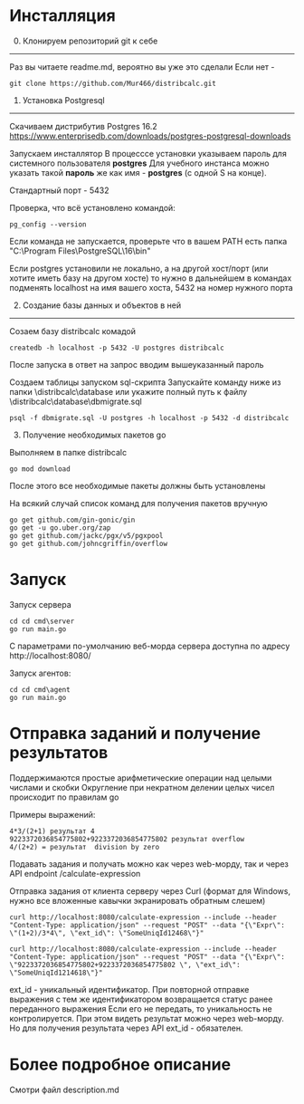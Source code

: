 

Инсталляция
===========
0. Клонируем репозиторий git к себе
-----------------------------------
Раз вы читаете readme.md, вероятно вы уже это сделали
Если нет - 
```
git clone https://github.com/Mur466/distribcalc.git
```


1. Установка Postgresql
-----------------------
Скачиваем дистрибутив Postgres 16.2
https://www.enterprisedb.com/downloads/postgres-postgresql-downloads

Запускаем инсталлятор
В процесссе установки указываем пароль для системного пользователя __postgres__
Для учебного инстанса можно указать такой __пароль__ же как имя - __postgres__ (с одной S на конце).

Стандартный порт - 5432

Проверка, что всё установлено командой: 
```
pg_config --version
```
Если команда не запускается, проверьте что в вашем PATH есть папка "C:\Program Files\PostgreSQL\16\bin" 

Если postgres установили не локально, а на другой хост/порт (или хотите иметь базу на другом хосте) то нужно в дальнейшем в командах подменять 
localhost на имя вашего хоста, 5432 на номер нужного порта



2. Создание базы данных и объектов в ней
----------------------------------------
Созаем базу distribcalc комадой 
```
createdb -h localhost -p 5432 -U postgres distribcalc
```

После запуска в ответ на запрос вводим вышеуказанный пароль 

Создаем таблицы запуском sql-скрипта
Запускайте команду ниже из папки \distribcalc\database или укажите полный путь к файлу \distribcalc\database\dbmigrate.sql
```
psql -f dbmigrate.sql -U postgres -h localhost -p 5432 -d distribcalc
```

3. Получение необходимых пакетов go

Выполняем в папке distribcalc
```
go mod download
```
После этого все необходимые пакеты должны быть установлены

На всякий случай список команд для получения пакетов вручную
```
go get github.com/gin-gonic/gin
go get -u go.uber.org/zap
go get github.com/jackc/pgx/v5/pgxpool
go get github.com/johncgriffin/overflow
```


Запуск
======
Запуск сервера
```
cd cd cmd\server
go run main.go 
```

С параметрами по-умолчанию веб-морда сервера доступна по адресу http://localhost:8080/

Запуск агентов:
```
cd cd cmd\agent
go run main.go 
```

Отправка заданий и получение результатов
========================================

Поддержимаются простые арифметические операции над целыми числами и скобки
Округление при некратном делении целых чисел происходит по правилам go

Примеры выражений:
```
4*3/(2+1) результат 4
9223372036854775802+9223372036854775802 результат overflow
4/(2+2) = результат  division by zero
```

Подавать задания и получать можно как через web-морду, так и через API endpoint /calculate-expression

Отправка задания от клиента серверу через Curl (формат для Windows, нужно все вложенные кавычки экранировать обратным слешем)
```
curl http://localhost:8080/calculate-expression --include --header "Content-Type: application/json" --request "POST" --data "{\"Expr\": \"(1+2)/3*4\", \"ext_id\": \"SomeUniqId12468\"}"

curl http://localhost:8080/calculate-expression --include --header "Content-Type: application/json" --request "POST" --data "{\"Expr\": \"9223372036854775802+9223372036854775802 \", \"ext_id\": \"SomeUniqId1214618\"}"
```
ext_id - уникальный идентификатор. При повторной отправке выражения с тем же идентификатором возвращается статус ранее переданного выражения
Если его не передать, то уникальность не контролируется. При этом видеть результат можно через web-морду.
Но для получения результата через API ext_id - обязателен.

 

Более подробное описание
========================
Смотри файл description.md